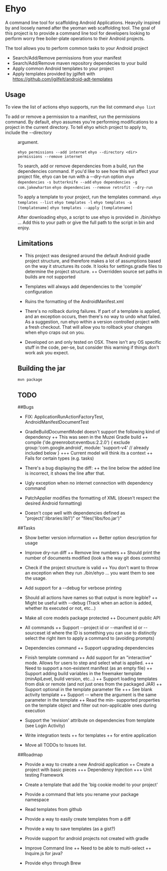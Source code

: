 Ehyo
====
A command line tool for scaffolding Android Applications. Heavyily inspired by and loosely named after the yeoman web scaffolding tool. The goal of this project is to provide a command line tool for developers looking to perform worry free boiler-plate operations to their Android projects.

The tool allows you to perform common tasks to your Android project
+ Search/Add/Remove permissions from your manifest
+ Search/Add/Remove maven repository dependecies to your build
+ Apply common Android templates to your project
+ Apply templates provided by jgilfelt with https://github.com/jgilfelt/android-adt-templates

Usage
-----
To view the list of actions ehyo supports, run the list command
`ehyo list`

To add or remove a permission to a manifest, run the permissions command. By default, ehyo assumes you're performing modifications to a project in the current directory. To tell ehyo which project to apply to, include the --directory <dir> argument.

`ehyo permissions --add internet`
`ehyo --directory <dir> permissions --remove internet`

To search, add or remove dependencies from a build, run the dependencies command. If you'd like to see how this will affect your project file, ehyo can be run with a --dry-run option 
`ehyo dependencies -s butterknife --add`
`ehyo dependencies -g com.jakewharton`
`ehyo dependencies --remove retrofit --dry-run`

To apply a template to your project, run the templates command.
`ehyo templates --list`
`ehyo templates -l`
`ehyo templates -a [templatename]`
`ehyo templates --apply [templatename]`

After downloading ehyo, a script to use ehyo is provided in ./bin/ehyo ... Add this to your path or give the full path to the script in bin and enjoy.

Limitations
-----------
+ This project was designed around the default Android gradle project structure, and therefore makes a lot of assumptions based on the way it structures its code. It looks for settings.gradle files to determine the project structure.
++ Overridden source set paths in builds are not supported

+ Templates will always add dependencies to the 'compile' configuration

+ Ruins the formatting of the AndroidManifest.xml

+ There's no rollback during failures. If part of a template is applied, and an exception occurs, then there's no way to undo what failed. As a suggestion, run ehyo within a version controlled project with a fresh checkout. That will allow you to rollback your changes when ehyo craps out on you.

+ Developed on and only tested on OSX. There isn't any OS specific stuff in the code, per-se, but consider this warning if things don't work ask you expect.

Building the jar
----------------
`mvn package`

TODO
----
##Bugs
+ FIX: ApplicationRunActionFactoryTest, AndroidManifestDocumentTest

+ GradleBuildDocumentModel doesn't support the following kind of dependency
++ This was seen in the Muzei Gradle build
++ compile ('de.greenrobot:eventbus:2.2.0') { exclude group:'com.google.android', module: 'support-v4' // already included below }
+++ Current model will think its a context
++ Fails for certain types (e.g. tasks)

+ There's a bug displaying the diff: 
++ the line below the added line is incorrect, it shows the line after that.

+ Ugly exception when no internet connection with dependency command

+ PatchApplier modifies the formatting of XML (doesn't respect the desired Android formatting)

+ Doesn't cope well with dependencies defined as "project(':libraries:lib1')" or "files('libs/foo.jar')"

##Tasks
+ Show better version information
++ Better option description for usage

+ Improve dry-run diff
++ Remove line numbers
++ Should print the number of documents modified (look a the way git does commits)

+ Check if the project structure is valid
++ You don't want to throw an exception when they run ./bin/ehyo ... you want them to see the usage. 

+ Add support for a --debug for verbose printing

+ Should all actions have names so that output is more legible?
++ Might be useful with --debug (Track when an action is added, whether its executed or not, etc...)

+ Make all core models package protected
++ Document public API

+ All commands
++ Support --project id or --manifest id or --sourceset id where the ID is something you can use to distinctly select the right item to apply a command to (avoiding prompts)

+ Dependencies command
++ Support upgrading dependencies

+ Finish template command
++ Add support for an "interactive" mode. Allows for users to step and select what is applied.
+++ Need to support a non-existent manifest (as an empty file)
++ Support adding build variables in the freemaker template (minApiLevel, build version, etc...)
++ Support loading templates from disk or remote (and not just ones from the packaged JAR)
++ Support optional in the template parameter file
+++ See blank activity template
++ Support --<parameter> where the argument is the same parameter in the template
++ Read the min- supported properties on the template object and filter out non-applicable ones during execution
+ Support the 'revision' attribute on dependencies from template (see Login Activity)

+ Write integration tests 
++ for templates
++ for entire application

+ Move all TODOs to Issues list.

##Roadmap
+ Provide a way to create a new Android application
++ Create a project with basic pieces
+++ Dependency Injection
+++ Unit testing Framework

+ Create a template that add the 'big cookie model to your project'

+ Provide a command that lets you rename your package namespace

+ Read templates from github

+ Provide a way to easily create templates from a diff

+ Provide a way to save templates (as a gist?)

+ Provide support for android projects not created with gradle

+ Improve Command line
++ Need to be able to multi-select
++ Inquire.js for java?

+ Provide ehyo through Brew
